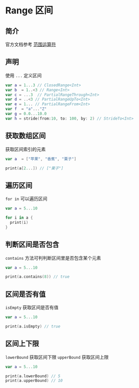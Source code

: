 # Range 区间

## 简介

官方文档参考 [范围运算符](https://docs.swift.org/swift-book/documentation/the-swift-programming-language/basicoperators#Range-Operators)

## 声明

使用 `...` 定义区间

```swift
var a = 1...3 // ClosedRange<Int>
var b  = 1..<3 // Range<Int>
var c = ...3  // PartialRangeThrough<Int>
var d = ..<3 // PartialRangeUpTo<Int>
var e = 1... // PartialRangeFrom<Int>
var f  = "a"..."Z"
var g = 0.0...10.0
var h = stride(from:10, to: 100, by: 2) // StrideTo<Int>
```

## 获取数组区间

获取区间索引的元素

```swift
var a  = ["苹果", "香蕉", "栗子"]

print(a[2...]) // ["栗子"]
```

## 遍历区间

`for in` 可以遍历区间

```swift
var a = 5...10

for i in a {
  print(i)
}
```

## 判断区间是否包含

`contains` 方法可判判断区间里是否包含某个元素

```swift
var a = 5...10

print(a.contains(8)) // true
```

## 区间是否有值

`isEmpty` 获取区间是否有值

```swift
var a = 5...10

print(a.isEmpty) // true
```

## 区间上下限

`lowerBound` 获取区间下限
`upperBound` 获取区间上限

```swift
var a = 5...10

print(a.lowerBound) // 5
print(a.upperBound) // 10
```
